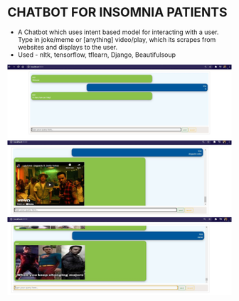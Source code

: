 # CHATBOT FOR INSOMNIA PATIENTS
- A Chatbot which uses intent based model for interacting with a user. Type in joke/meme or [anything] video/play, which its scrapes from websites and displays to the user.
- Used - nltk, tensorflow, tflearn, Django, Beautifulsoup

![](1.JPG)
![](2.JPG)
![](3.JPG)